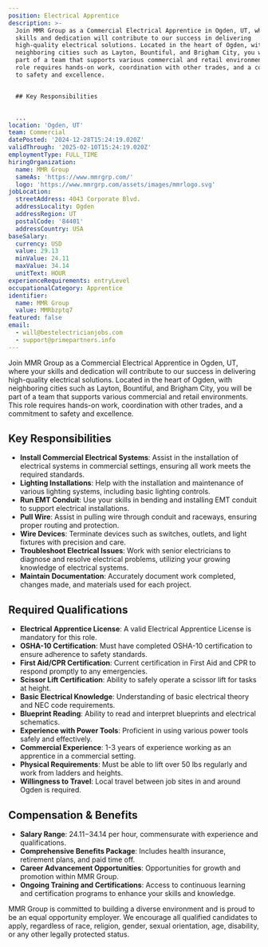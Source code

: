 ```yaml
---
position: Electrical Apprentice
description: >-
  Join MMR Group as a Commercial Electrical Apprentice in Ogden, UT, where your
  skills and dedication will contribute to our success in delivering
  high-quality electrical solutions. Located in the heart of Ogden, with
  neighboring cities such as Layton, Bountiful, and Brigham City, you will be
  part of a team that supports various commercial and retail environments. This
  role requires hands-on work, coordination with other trades, and a commitment
  to safety and excellence.


  ## Key Responsibilities


  ...
location: 'Ogden, UT'
team: Commercial
datePosted: '2024-12-28T15:24:19.020Z'
validThrough: '2025-02-10T15:24:19.020Z'
employmentType: FULL_TIME
hiringOrganization:
  name: MMR Group
  sameAs: 'https://www.mmrgrp.com/'
  logo: 'https://www.mmrgrp.com/assets/images/mmrlogo.svg'
jobLocation:
  streetAddress: 4043 Corporate Blvd.
  addressLocality: Ogden
  addressRegion: UT
  postalCode: '84401'
  addressCountry: USA
baseSalary:
  currency: USD
  value: 29.13
  minValue: 24.11
  maxValue: 34.14
  unitText: HOUR
experienceRequirements: entryLevel
occupationalCategory: Apprentice
identifier:
  name: MMR Group
  value: MMRbzptq7
featured: false
email:
  - will@bestelectricianjobs.com
  - support@primepartners.info
---
```




Join MMR Group as a Commercial Electrical Apprentice in Ogden, UT, where your skills and dedication will contribute to our success in delivering high-quality electrical solutions. Located in the heart of Ogden, with neighboring cities such as Layton, Bountiful, and Brigham City, you will be part of a team that supports various commercial and retail environments. This role requires hands-on work, coordination with other trades, and a commitment to safety and excellence.

## Key Responsibilities

- **Install Commercial Electrical Systems**: Assist in the installation of electrical systems in commercial settings, ensuring all work meets the required standards.
- **Lighting Installations**: Help with the installation and maintenance of various lighting systems, including basic lighting controls.
- **Run EMT Conduit**: Use your skills in bending and installing EMT conduit to support electrical installations.
- **Pull Wire**: Assist in pulling wire through conduit and raceways, ensuring proper routing and protection.
- **Wire Devices**: Terminate devices such as switches, outlets, and light fixtures with precision and care.
- **Troubleshoot Electrical Issues**: Work with senior electricians to diagnose and resolve electrical problems, utilizing your growing knowledge of electrical systems.
- **Maintain Documentation**: Accurately document work completed, changes made, and materials used for each project.

## Required Qualifications

- **Electrical Apprentice License**: A valid Electrical Apprentice License is mandatory for this role.
- **OSHA-10 Certification**: Must have completed OSHA-10 certification to ensure adherence to safety standards.
- **First Aid/CPR Certification**: Current certification in First Aid and CPR to respond promptly to any emergencies.
- **Scissor Lift Certification**: Ability to safely operate a scissor lift for tasks at height.
- **Basic Electrical Knowledge**: Understanding of basic electrical theory and NEC code requirements.
- **Blueprint Reading**: Ability to read and interpret blueprints and electrical schematics.
- **Experience with Power Tools**: Proficient in using various power tools safely and effectively.
- **Commercial Experience**: 1-3 years of experience working as an apprentice in a commercial setting.
- **Physical Requirements**: Must be able to lift over 50 lbs regularly and work from ladders and heights.
- **Willingness to Travel**: Local travel between job sites in and around Ogden is required.

## Compensation & Benefits

- **Salary Range**: $24.11-$34.14 per hour, commensurate with experience and qualifications.
- **Comprehensive Benefits Package**: Includes health insurance, retirement plans, and paid time off.
- **Career Advancement Opportunities**: Opportunities for growth and promotion within MMR Group.
- **Ongoing Training and Certifications**: Access to continuous learning and certification programs to enhance your skills and knowledge.

MMR Group is committed to building a diverse environment and is proud to be an equal opportunity employer. We encourage all qualified candidates to apply, regardless of race, religion, gender, sexual orientation, age, disability, or any other legally protected status.
